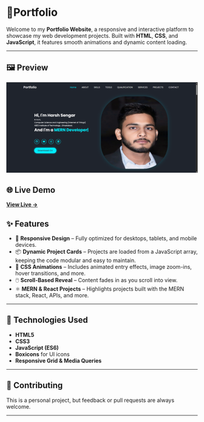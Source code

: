 # 🚀Portfolio

Welcome to my **Portfolio Website**, a responsive and interactive platform to showcase my web development projects. Built with **HTML**, **CSS**, and **JavaScript**, it features smooth animations and dynamic content loading.

---

## 🖼️ Preview

![Portfolio Screenshot](./assets/projectImages/output.png)



## 🌐 Live Demo

**[View Live →](https://yourportfolio.com)**  


## ✨ Features

- 🎨 **Responsive Design** – Fully optimized for desktops, tablets, and mobile devices.
- 📦 **Dynamic Project Cards** – Projects are loaded from a JavaScript array, keeping the code modular and easy to maintain.
- 🎥 **CSS Animations** – Includes animated entry effects, image zoom-ins, hover transitions, and more.
- 🖱️ **Scroll-Based Reveal** – Content fades in as you scroll into view.
- ⚛️ **MERN & React Projects** – Highlights projects built with the MERN stack, React, APIs, and more.


---

## 📌 Technologies Used

- **HTML5**
- **CSS3**
- **JavaScript (ES6)**
- **Boxicons** for UI icons
- **Responsive Grid & Media Queries**

---




## 🙌 Contributing

This is a personal project, but feedback or pull requests are always welcome.

---


